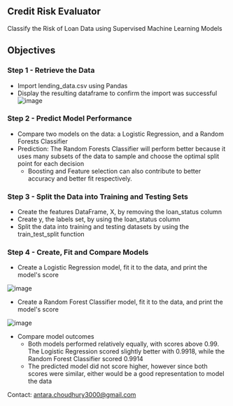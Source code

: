 ## Credit Risk Evaluator
Classify the Risk of Loan Data using Supervised Machine Learning Models

## Objectives
### Step 1 - Retrieve the Data
- Import lending_data.csv using Pandas
- Display the resulting dataframe to confirm the import was successful
![image](https://github.com/antara2022/Credit_Risk_Evaluator/assets/112270155/8e9b2a05-4ba1-4906-bfa7-2e593e02848c)

### Step 2 - Predict Model Performance
- Compare two models on the data: a Logistic Regression, and a Random Forests Classifier
- Prediction: The Random Forests Classifier will perform better because it uses many subsets of the data to sample and choose the optimal split point for each decision
  - Boosting and Feature selection can also contribute to better accuracy and better fit respectively.
### Step 3 - Split the Data into Training and Testing Sets
- Create the features DataFrame, X, by removing the loan_status column
- Create y, the labels set, by using the loan_status column
- Split the data into training and testing datasets by using the train_test_split function
### Step 4 - Create, Fit and Compare Models
- Create a Logistic Regression model, fit it to the data, and print the model's score

![image](https://github.com/antara2022/Credit_Risk_Evaluator/assets/112270155/76f04adf-1869-4d6e-aecd-7a0b17b610f9)

- Create a Random Forest Classifier model, fit it to the data, and print the model's score

![image](https://github.com/antara2022/Credit_Risk_Evaluator/assets/112270155/e46402b0-7c5c-4c6e-89c8-d0227845e5cb)

- Compare model outcomes
  - Both models performed relatively equally, with scores above 0.99. The Logistic Regression scored slightly better with 0.9918, while the Random Forest Classifier scored 0.9914
  - The predicted model did not score higher, however since both scores were similar, either would be a good representation to model the data

Contact: antara.choudhury3000@gmail.com
